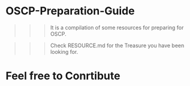 # OSCP-Preparation-Guide
>>>It is a compilation of some resources for preparing for OSCP.

>>> Check RESOURCE.md for the Treasure you have been looking for.

# Feel free to Conrtibute

